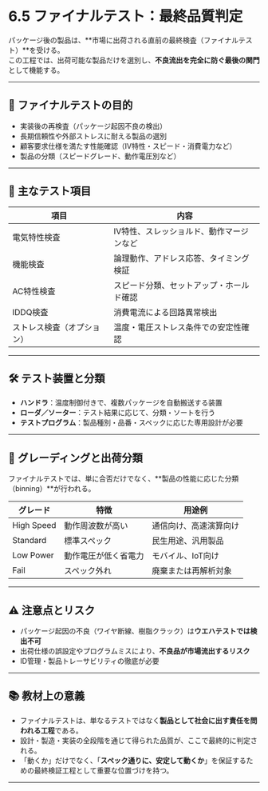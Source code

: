 # 6.5 ファイナルテスト：最終品質判定

パッケージ後の製品は、**市場に出荷される直前の最終検査（ファイナルテスト）**を受ける。  
この工程では、出荷可能な製品だけを選別し、**不良流出を完全に防ぐ最後の関門**として機能する。

---

## 🎯 ファイナルテストの目的

- 実装後の再検査（パッケージ起因不良の検出）
- 長期信頼性や外部ストレスに耐える製品の選別
- 顧客要求仕様を満たす性能確認（IV特性・スピード・消費電力など）
- 製品の分類（スピードグレード、動作電圧別など）

---

## 🧪 主なテスト項目

| 項目 | 内容 |
|------|------|
| 電気特性検査 | IV特性、スレッショルド、動作マージンなど |
| 機能検査 | 論理動作、アドレス応答、タイミング検証 |
| AC特性検査 | スピード分類、セットアップ・ホールド確認 |
| IDDQ検査 | 消費電流による回路異常検出 |
| ストレス検査（オプション） | 温度・電圧ストレス条件での安定性確認 |

---

## 🛠️ テスト装置と分類

- **ハンドラ**：温度制御付きで、複数パッケージを自動搬送する装置  
- **ローダ／ソーター**：テスト結果に応じて、分類・ソートを行う  
- **テストプログラム**：製品種別・品番・スペックに応じた専用設計が必要

---

## 🔁 グレーディングと出荷分類

ファイナルテストでは、単に合否だけでなく、**製品の性能に応じた分類（binning）**が行われる。

| グレード | 特徴 | 用途例 |
|----------|------|--------|
| High Speed | 動作周波数が高い | 通信向け、高速演算向け |
| Standard | 標準スペック | 民生用途、汎用製品 |
| Low Power | 動作電圧が低く省電力 | モバイル、IoT向け |
| Fail | スペック外れ | 廃棄または再解析対象 |

---

## ⚠️ 注意点とリスク

- パッケージ起因の不良（ワイヤ断線、樹脂クラック）は**ウエハテストでは検出不可**  
- 出荷仕様の誤設定やプログラムミスにより、**不良品が市場流出するリスク**  
- ID管理・製品トレーサビリティの徹底が必要

---

## 📚 教材上の意義

- ファイナルテストは、単なるテストではなく**製品として社会に出す責任を問われる工程**である。  
- 設計・製造・実装の全段階を通じて得られた品質が、ここで最終的に判定される。  
- 「動くか」だけでなく、「**スペック通りに、安定して動くか**」を保証するための最終検証工程として重要な位置づけを持つ。

---
